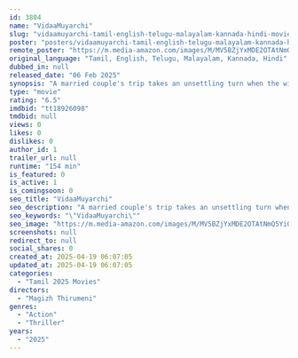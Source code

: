 ```yaml
---
id: 3804
name: "VidaaMuyarchi"
slug: "vidaamuyarchi-tamil-english-telugu-malayalam-kannada-hindi-movie-download"
poster: "posters/vidaamuyarchi-tamil-english-telugu-malayalam-kannada-hindi-2025.jpg"
remote_poster: "https://m.media-amazon.com/images/M/MV5BZjYxMDE2OTAtNmQ5Yi00ZTcwLTgwOGQtZThmOTdhMzFhMjRiXkEyXkFqcGc@._V1_SX300.jpg"
original_language: "Tamil, English, Telugu, Malayalam, Kannada, Hindi"
dubbed_in: null
released_date: "06 Feb 2025"
synopsis: "A married couple's trip takes an unsettling turn when the wife goes missing, prompting the husband's frantic search while an unknown villain creates obstacles."
type: "movie"
rating: "6.5"
imdbid: "tt18926098"
tmdbid: null
views: 0
likes: 0
dislikes: 0
author_id: 1
trailer_url: null
runtime: "154 min"
is_featured: 0
is_active: 1
is_comingsoon: 0
seo_title: "VidaaMuyarchi"
seo_description: "A married couple's trip takes an unsettling turn when the wife goes missing, prompting the husband's frantic search while an unknown villain creates obstacles."
seo_keywords: "\"VidaaMuyarchi\""
seo_image: "https://m.media-amazon.com/images/M/MV5BZjYxMDE2OTAtNmQ5Yi00ZTcwLTgwOGQtZThmOTdhMzFhMjRiXkEyXkFqcGc@._V1_SX300.jpg"
screenshots: null
redirect_to: null
social_shares: 0
created_at: 2025-04-19 06:07:05
updated_at: 2025-04-19 06:07:05
categories:
  - "Tamil 2025 Movies"
directors:
  - "Magizh Thirumeni"
genres:
  - "Action"
  - "Thriller"
years:
  - "2025"
---
```

